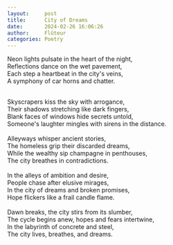 ```yaml
---
layout:     post
title:      City of Dreams
date:       2024-02-26 16:06:26 
author:     Flûteur
categories: Poetry
---
```

Neon lights pulsate in the heart of the night,
<br>
Reflections dance on the wet pavement,
<br>
Each step a heartbeat in the city's veins,
<br>
A symphony of car horns and chatter.
<br>

<br>
Skyscrapers kiss the sky with arrogance,
<br>
Their shadows stretching like dark fingers,
<br>
Blank faces of windows hide secrets untold,
<br>
Someone's laughter mingles with sirens in the distance.
<br>

<br>
Alleyways whisper ancient stories,
<br>
The homeless grip their discarded dreams,
<br>
While the wealthy sip champagne in penthouses,
<br>
The city breathes in contradictions.
<br>

<br>
In the alleys of ambition and desire,
<br>
People chase after elusive mirages,
<br>
In the city of dreams and broken promises,
<br>
Hope flickers like a frail candle flame.
<br>

<br>
Dawn breaks, the city stirs from its slumber,
<br>
The cycle begins anew, hopes and fears intertwine,
<br>
In the labyrinth of concrete and steel,
<br>
The city lives, breathes, and dreams.